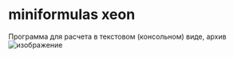 # miniformulas xeon
Программа для расчета в текстовом (консольном) виде, архив
![изображение](https://user-images.githubusercontent.com/65603607/111438177-9d19c080-870c-11eb-971c-acec3d0278a2.png)
